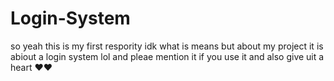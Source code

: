 # Login-System
so yeah this is my first respority idk what is means but about my project it is abiout a login system lol
and pleae mention it if you use it and also give uit a heart ❤️❤️
